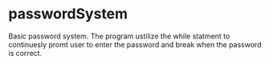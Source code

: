 # passwordSystem
Basic password system. The program ustilize the while statment to continuesly promt user to enter the password and break when the password is correct. 

